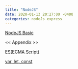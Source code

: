 ```yaml
---
title: "NodeJS"
date: 2020-01-13 20:27:00 -0400
categories: nodeJs express
---
```


[NodeJS Basic](https://velopert.com/133)

<< Appendix >>

[ES(ECMA Script)](https://ko.wikipedia.org/wiki/ECMA%EC%8A%A4%ED%81%AC%EB%A6%BD%ED%8A%B8)

[var, let, const](https://gist.github.com/LeoHeo/7c2a2a6dbcf80becaaa1e61e90091e5d)
